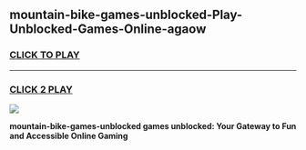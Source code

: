 
## mountain-bike-games-unblocked-Play-Unblocked-Games-Online-agaow
<h3>
<a href="https://premium76.site?title=mountain-bike-games-unblocked&ref=24A">CLICK TO PLAY</a></h3>
<hr>

<h3>
<a href="https://premium76.site?title=mountain-bike-games-unblocked&ref=24A">CLICK 2 PLAY</a>
  
</h3>

<a href="https://premium76.site?title=mountain-bike-games-unblocked&ref=24A"><img src="https://clearcache.store/games.png"></a>


**mountain-bike-games-unblocked games unblocked: Your Gateway to Fun and Accessible Online Gaming**
